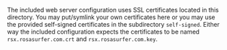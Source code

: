 
The included web server configuration uses SSL certificates located in this directory. You may put/symlink your own
certificates here or you may use the provided self-signed certificates in the subdirectory ```self-signed```. Either way the
included configuration expects the certificates to be named ```rsx.rosasurfer.com.crt``` and ```rsx.rosasurfer.com.key```.   
